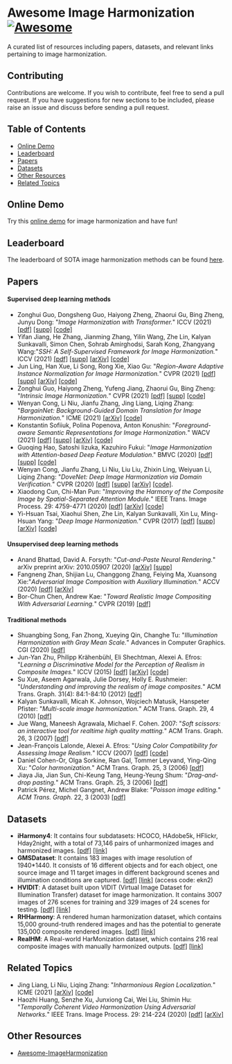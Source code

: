 # Awesome Image Harmonization  [![Awesome](https://cdn.rawgit.com/sindresorhus/awesome/d7305f38d29fed78fa85652e3a63e154dd8e8829/media/badge.svg)](https://github.com/sindresorhus/awesome)

A curated list of resources including papers, datasets, and relevant links pertaining to image harmonization.

## Contributing

Contributions are welcome.  If you wish to contribute, feel free to send a pull request. If you have suggestions for new sections to be included, please raise an issue and discuss before sending a pull request.

## Table of Contents
+ [Online Demo](#Online-demo)
+ [Leaderboard](#Leaderboard)
+ [Papers](#Papers)
+ [Datasets](#Datasets)
+ [Other Resources](#Other-resources)
+ [Related Topics](#Related-topics)

## Online Demo

Try this [online demo](https://bcmi.sjtu.edu.cn/home/niuli/demo_image_composition/) for image harmonization and have fun!

## Leaderboard

The leaderboard of SOTA image harmonization methods can be found [here](https://github.com/bcmi/Image-Harmonization-Dataset-iHarmony4#experiments).

## Papers


#### Supervised deep learning methods
+ Zonghui Guo, Dongsheng Guo, Haiyong Zheng, Zhaorui Gu, Bing Zheng, Junyu Dong: "*Image Harmonization with Transformer.*" ICCV (2021) [[pdf]](https://openaccess.thecvf.com/content/ICCV2021/papers/Guo_Image_Harmonization_With_Transformer_ICCV_2021_paper.pdf) [[supp]](https://openaccess.thecvf.com/content/ICCV2021/supplemental/Guo_Image_Harmonization_With_ICCV_2021_supplemental.pdf) [[code]](https://github.com/zhenglab/HarmonyTransformer)
+ Yifan Jiang, He Zhang, Jianming Zhang, Yilin Wang, Zhe Lin, Kalyan Sunkavalli, Simon Chen, Sohrab Amirghodsi, Sarah Kong, Zhangyang Wang:"*SSH: A Self-Supervised Framework for Image Harmonization.*" ICCV (2021) [[pdf]](https://openaccess.thecvf.com/content/ICCV2021/papers/Jiang_SSH_A_Self-Supervised_Framework_for_Image_Harmonization_ICCV_2021_paper.pdf) [[supp]](https://openaccess.thecvf.com/content/ICCV2021/supplemental/Jiang_SSH_A_Self-Supervised_ICCV_2021_supplemental.pdf) [[arXiv]](https://arxiv.org/pdf/2108.06805.pdf) [[code]](https://github.com/VITA-Group/SSHarmonization)
+ Jun Ling, Han Xue, Li Song, Rong Xie, Xiao Gu: "*Region-Aware Adaptive Instance Normalization for Image Harmonization.*" CVPR (2021) [[pdf]](https://openaccess.thecvf.com/content/CVPR2021/papers/Ling_Region-Aware_Adaptive_Instance_Normalization_for_Image_Harmonization_CVPR_2021_paper.pdf) [[supp]](https://openaccess.thecvf.com/content/CVPR2021/supplemental/Ling_Region-Aware_Adaptive_Instance_CVPR_2021_supplemental.pdf) [[arXiv]](http://arxiv.org/abs/2106.02853) [[code]](https://github.com/junleen/RainNet)
+ Zonghui Guo, Haiyong Zheng, Yufeng Jiang, Zhaorui Gu, Bing Zheng: "*Intrinsic Image Harmonization.*" CVPR (2021) [[pdf]](https://openaccess.thecvf.com/content/CVPR2021/papers/Guo_Intrinsic_Image_Harmonization_CVPR_2021_paper.pdf) [[supp]](https://openaccess.thecvf.com/content/CVPR2021/supplemental/Guo_Intrinsic_Image_Harmonization_CVPR_2021_supplemental.pdf) [[code]](https://github.com/zhenglab/IntrinsicHarmony)
+ Wenyan Cong, Li Niu, Jianfu Zhang,  Jing Liang, Liqing Zhang: "*BargainNet: Background-Guided Domain Translation for Image Harmonization.*" ICME (2021) [[arXiv]](https://arxiv.org/abs/2009.09169) [[code]](https://github.com/bcmi/BargainNet)
+ Konstantin Sofiiuk, Polina Popenova, Anton Konushin: "*Foreground-aware Semantic Representations for Image Harmonization.*" WACV (2021) [[pdf]](https://openaccess.thecvf.com/content/WACV2021/papers/Sofiiuk_Foreground-Aware_Semantic_Representations_for_Image_Harmonization_WACV_2021_paper.pdf) [[supp]](https://openaccess.thecvf.com/content/WACV2021/supplemental/Sofiiuk_Foreground-Aware_Semantic_Representations_WACV_2021_supplemental.zip)  [[arXiv]](https://arxiv.org/abs/2006.00809) [[code]](https://github.com/saic-vul/image_harmonization)
+ Guoqing Hao, Satoshi Iizuka, Kazuhiro Fukui: "*Image Harmonization with Attention-based Deep Feature Modulation*." BMVC (2020) [[pdf]](https://www.bmvc2020-conference.com/assets/papers/0121.pdf) [[supp]](https://www.bmvc2020-conference.com/assets/supp/0121_supp.zip) [[code]](https://github.com/Dominoer/bmvc2020_image_harmonization)
+ Wenyan Cong, Jianfu Zhang, Li Niu, Liu Liu, Zhixin Ling, Weiyuan Li, Liqing Zhang: "*DoveNet: Deep Image Harmonization via Domain Verification.*" CVPR (2020) [[pdf]](https://openaccess.thecvf.com/content_CVPR_2020/papers/Cong_DoveNet_Deep_Image_Harmonization_via_Domain_Verification_CVPR_2020_paper.pdf) [[supp]](https://openaccess.thecvf.com/content_CVPR_2020/supplemental/Cong_DoveNet_Deep_Image_CVPR_2020_supplemental.pdf) [[arXiv]](https://arxiv.org/abs/1911.13239) [[code]](https://github.com/bcmi/Image_Harmonization_Datasets/tree/master/DoveNet).
+ Xiaodong Cun, Chi-Man Pun: "*Improving the Harmony of the Composite Image by Spatial-Separated Attention Module.*" IEEE Trans. Image Process. 29: 4759-4771 (2020) [[pdf]](https://ieeexplore.ieee.org/stamp/stamp.jsp?tp=&arnumber=9018370) [[arXiv]](https://arxiv.org/abs/1907.06406) [[code]](https://github.com/vinthony/s2am)
+ Yi-Hsuan Tsai, Xiaohui Shen, Zhe Lin, Kalyan Sunkavalli, Xin Lu, Ming-Hsuan Yang: "*Deep Image Harmonization.*" CVPR (2017) [[pdf]](http://openaccess.thecvf.com/content_cvpr_2017/papers/Tsai_Deep_Image_Harmonization_CVPR_2017_paper.pdf) [[supp]](http://vllab.ucmerced.edu/ytsai/CVPR17/cvpr17_harmonization_supp.pdf) [[arXiv]](https://arxiv.org/abs/1703.00069) [[code]](https://github.com/wasidennis/DeepHarmonization)

#### Unsupervised deep learning methods
+ Anand Bhattad, David A. Forsyth: "*Cut-and-Paste Neural Rendering.*" arXiv preprint arXiv: 2010.05907 (2020) [[arXiv]](https://arxiv.org/abs/2010.05907) [[supp]](https://anandbhattad.github.io/projects/reshading/supp.pdf)
+ Fangneng Zhan, Shijian Lu, Changgong Zhang, Feiying Ma, Xuansong Xie:"*Adversarial Image Composition with Auxiliary Illumination.*"  ACCV (2020) [[pdf]](https://openaccess.thecvf.com/content/ACCV2020/papers/Zhan_Adversarial_Image_Composition_with_Auxiliary_Illumination_ACCV_2020_paper.pdf) [[arXiv]](https://arxiv.org/abs/2009.08255)
+ Bor-Chun Chen, Andrew Kae: "*Toward Realistic Image Compositing With Adversarial Learning.*" CVPR (2019) [[pdf]](http://openaccess.thecvf.com/content_CVPR_2019/papers/Chen_Toward_Realistic_Image_Compositing_With_Adversarial_Learning_CVPR_2019_paper.pdf)

#### Traditional methods
+ Shuangbing Song, Fan Zhong, Xueying Qin, Changhe Tu: "*Illumination Harmonization with Gray Mean Scale.*" Advances in Computer Graphics. CGI (2020) [[pdf]](https://link.springer.com/content/pdf/10.1007%2F978-3-030-61864-3_17.pdf)
+ Jun-Yan Zhu, Philipp Krähenbühl, Eli Shechtman, Alexei A. Efros:  "*Learning a Discriminative Model for the Perception of Realism in Composite Images.*" ICCV (2015) [[pdf]](https://www.cv-foundation.org/openaccess/content_iccv_2015/papers/Zhu_Learning_a_Discriminative_ICCV_2015_paper.pdf) [[arXiv]](https://arxiv.org/abs/1510.00477) [[code]](https://github.com/junyanz/RealismCNN)
+ Su Xue, Aseem Agarwala, Julie Dorsey, Holly E. Rushmeier:
"*Understanding and improving the realism of image composites.*" ACM Trans. Graph. 31(4): 84:1-84:10 (2012) [[pdf]](https://graphics.cs.yale.edu/sites/default/files/2012sig_compositing.pdf)
+ Kalyan Sunkavalli, Micah K. Johnson, Wojciech Matusik, Hanspeter Pfister: "*Multi-scale image harmonization.*" ACM Trans. Graph. 29, 4 (2010) [[pdf]](http://www.kalyans.org/research/2012/Harmonization_SIG10.pdf)
+ Jue Wang, Maneesh Agrawala, Michael F. Cohen. 2007: "*Soft scissors: an interactive tool for realtime high quality matting.*" ACM Trans. Graph. 26, 3 (2007) [[pdf]](http://vis.berkeley.edu/papers/softscissors/softscissors-SIG07.pdf)
+ Jean-François Lalonde, Alexei A. Efros: "*Using Color Compatibility for Assessing Image Realism.*" ICCV (2007) [[pdf]](https://ieeexplore.ieee.org/document/4409107) [[code]](https://github.com/jflalonde/colorRealism)
+ Daniel Cohen-Or, Olga Sorkine, Ran Gal, Tommer Leyvand, Ying-Qing Xu: "*Color harmonization.*" ACM Trans. Graph. 25, 3 (2006) [[pdf]](https://igl.ethz.ch/projects/color-harmonization/harmonization.pdf)
+ Jiaya Jia, Jian Sun, Chi-Keung Tang, Heung-Yeung Shum: "*Drag-and-drop pasting.*" ACM Trans. Graph. 25, 3 (2006) [[pdf]](http://jiaya.me/archive/all_project_webpages/ddp/drag-and-drop_pasting.html)
+ Patrick Pérez, Michel Gangnet, Andrew Blake: "*Poisson image editing.*" *ACM Trans. Graph.* 22, 3 (2003) [[pdf]](https://www.cs.jhu.edu/~misha/Fall07/Papers/Perez03.pdf)

## Datasets
+ **iHarmony4**: It contains four subdatasets: HCOCO, HAdobe5k,	HFlickr, Hday2night, with a total of 73,146 pairs of unharmonized images and harmonized images. [[pdf]](https://openaccess.thecvf.com/content_CVPR_2020/papers/Cong_DoveNet_Deep_Image_Harmonization_via_Domain_Verification_CVPR_2020_paper.pdf) [[link]](https://github.com/bcmi/Image_Harmonization_Datasets)
+ **GMSDataset**: It contains 183 images with image resolution of 1940*1440. It consists of 16 different objects and for each object, one source image and 11 target images in different background scenes and illumination conditions are captured. [[pdf]](https://link.springer.com/content/pdf/10.1007%2F978-3-030-61864-3_17.pdf) [[link]](https://pan.baidu.com/s/141bLd3kjw8I4L7vUhYiEnQ) (access code: ekn2)
+ **HVIDIT**: A dataset built upon VIDIT (Virtual Image Dataset for Illumination Transfer) dataset for image harmonization. It contains 3007 images of 276 scenes for training and 329 images of 24 scenes for testing. [[pdf]](https://openaccess.thecvf.com/content/CVPR2021/papers/Guo_Intrinsic_Image_Harmonization_CVPR_2021_paper.pdf) [[link]](https://github.com/zhenglab/IntrinsicHarmony)
+ **RHHarmony**: A rendered human harmonization dataset, which contains 15,000 ground-truth rendered images and has the potential to generate 135,000 composite rendered images. [[pdf]](https://arxiv.org/pdf/2103.17104.pdf) [[link]](https://github.com/bcmi/Rendered_Image_Harmonization_Datasets)
+ **RealHM**: A Real-world HarMonization dataset, which contains 216 real composite images with manually harmonized outputs. [[pdf]](https://arxiv.org/pdf/2108.06805.pdf) [[link]](https://github.com/VITA-Group/SSHarmonization)

## Related Topics

+ Jing Liang, Li Niu, Liqing Zhang: "*Inharmonious Region Localization.*" ICME (2021) [[arXiv]](https://arxiv.org/abs/2104.09453) [[code]](https://github.com/bcmi/DIRL) 
+ Haozhi Huang, Senzhe Xu, Junxiong Cai, Wei Liu, Shimin Hu: "*Temporally Coherent Video Harmonization Using Adversarial Networks.*" IEEE Trans. Image Process. 29: 214-224 (2020) [[pdf]](https://ieeexplore.ieee.org/stamp/stamp.jsp?tp=&arnumber=8765343) [[arXiv]](https://arxiv.org/abs/1809.01372) 

## Other Resources

+ [Awesome-ImageHarmonization](https://github.com/subeeshvasu/Awesome-ImageHarmonization)


